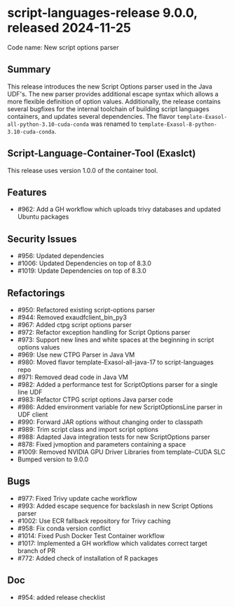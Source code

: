 # script-languages-release 9.0.0, released 2024-11-25

Code name: New script options parser

## Summary

This release introduces the new Script Options parser used in the Java UDF's. The new parser provides additional escape syntax which allows a more flexible definition of option values.
Additionally, the release contains several bugfixes for the internal toolchain of building script languages containers, and updates several dependencies.
The flavor `template-Exasol-all-python-3.10-cuda-conda` was renamed to `template-Exasol-8-python-3.10-cuda-conda`.

## Script-Language-Container-Tool (Exaslct)

This release uses version 1.0.0 of the container tool. 

## Features

 - #962: Add a GH workflow which uploads trivy databases and updated Ubuntu packages

## Security Issues

 - #956: Updated dependencies
 - #1006: Updated Dependencies on top of 8.3.0
 - #1019: Update Dependencies on top of 8.3.0 

## Refactorings

  - #950: Refactored existing script-options parser
  - #944: Removed exaudfclient_bin_py3
  - #967: Added ctpg script options parser
  - #972: Refactor exception handling for Script Options parser
  - #973: Support new lines and white spaces at the beginning in script options values
  - #969: Use new CTPG Parser in Java VM
  - #980: Moved flavor template-Exasol-all-java-17 to script-languages repo
  - #971: Removed dead code in Java VM
  - #982: Added a performance test for ScriptOptions parser for a single line UDF
  - #983: Refactor CTPG script options Java parser code
  - #986: Added environment variable for new ScriptOptionsLine parser in UDF client
  - #990: Forward JAR options without changing order to classpath
  - #989: Trim script class and import script options
  - #988: Adapted Java integration tests for new ScriptOptions parser
  - #878: Fixed jvmoption and parameters containing a space
  - #1009: Removed NVIDIA GPU Driver Libraries from template-CUDA SLC
  - Bumped version to 9.0.0 

## Bugs
  - #977: Fixed Trivy update cache workflow
  - #993: Added escape sequence for backslash in new Script Options parser
  - #1002: Use ECR fallback repository for Trivy caching
  - #958: Fix conda version conflict
  - #1014: Fixed Push Docker Test Container workflow
  - #1017: Implemented a GH workflow which validates correct target branch of PR
  - #772: Added check of installation of R packages

## Doc

 - #954: added release checklist